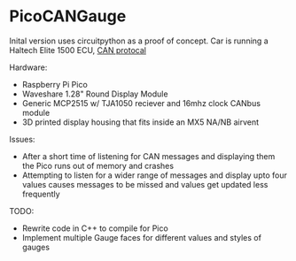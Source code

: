 # PicoCANGauge
Inital version uses circuitpython as a proof of concept.
Car is running a Haltech Elite 1500 ECU, [CAN protocal](https://www.ptmotorsport.com.au/wp-content/uploads/2022/09/Haltech-CAN-Broadcast-Protocol-V2.35.0-1.pdf)

Hardware:
- Raspberry Pi Pico
- Waveshare 1.28" Round Display Module
- Generic MCP2515  w/ TJA1050 reciever and 16mhz clock CANbus module
- 3D printed display housing that fits inside an MX5 NA/NB airvent

Issues:
- After a short time of listening for CAN messages and displaying them the Pico runs out of memory and crashes
- Attempting to listen for a wider range of messages and display upto four values causes messages to be missed and values get updated less frequently

TODO: 
- Rewrite code in C++ to compile for Pico
- Implement multiple Gauge faces for different values and styles of gauges

